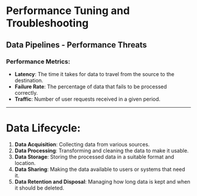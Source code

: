 # Performance Tuning and Troubleshooting

## Data Pipelines - Performance Threats

### Performance Metrics:
- **Latency**: The time it takes for data to travel from the source to the destination.
- **Failure Rate**: The percentage of data that fails to be processed correctly.
- **Traffic**: Number of user requests received in a given period.

---
# Data Lifecycle:
1. **Data Acquisition**: Collecting data from various sources.
2. **Data Processing**: Transforming and cleaning the data to make it usable.
3. **Data Storage**: Storing the processed data in a suitable format and location.
4. **Data Sharing**: Making the data available to users or systems that need it.
5. **Data Retention and Disposal**: Managing how long data is kept and when it should be deleted.